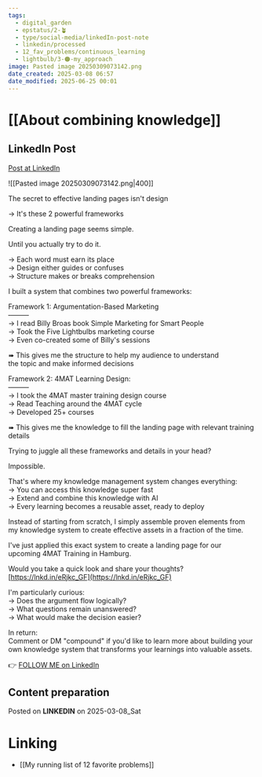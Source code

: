```yaml
---
tags:
  - digital_garden
  - epstatus/2-🪴
  - type/social-media/linkedIn-post-note
  - linkedin/processed
  - 12_fav_problems/continuous_learning
  - lightbulb/3-🟠-my_approach
image: Pasted image 20250309073142.png
date_created: 2025-03-08 06:57
date_modified: 2025-06-25 00:01
---
```

# [[About combining knowledge]]

## LinkedIn Post

[Post at LinkedIn](https://www.linkedin.com/posts/sebastiankamilli_the-secret-to-effective-landing-pages-isnt-activity-7304033207165865984-fx82?utm_source=share&utm_medium=member_desktop&rcm=ACoAAA1M1pkBgWCYPhT45EpfLiHzViQqRWNCIv4)

![[Pasted image 20250309073142.png|400]]

The secret to effective landing pages isn't design  
  
→ It's these 2 powerful frameworks  
  
Creating a landing page seems simple.  
  
Until you actually try to do it.  
  
→ Each word must earn its place  
→ Design either guides or confuses  
→ Structure makes or breaks comprehension  
  
I built a system that combines two powerful frameworks:  
  
Framework 1: Argumentation-Based Marketing  
———  
→ I read Billy Broas book Simple Marketing for Smart People  
→ Took the Five Lightbulbs marketing course  
→ Even co-created some of Billy's sessions  
  
➠ This gives me the structure to help my audience to understand  
the topic and make informed decisions  
  
Framework 2: 4MAT Learning Design:  
———  
→ I took the 4MAT master training design course  
→ Read Teaching around the 4MAT cycle  
→ Developed 25+ courses  
  
➠ This gives me the knowledge to fill the landing page with relevant training details  
  
Trying to juggle all these frameworks and details in your head?  
  
Impossible.  
  
That's where my knowledge management system changes everything:  
→ You can access this knowledge super fast  
→ Extend and combine this knowledge with AI  
→ Every learning becomes a reusable asset, ready to deploy  
  
Instead of starting from scratch, I simply assemble proven elements from my knowledge system to create effective assets in a fraction of the time.  
  
I've just applied this exact system to create a landing page for our upcoming 4MAT Training in Hamburg.  
  
Would you take a quick look and share your thoughts?  
[https://lnkd.in/eRjkc_GF](https://lnkd.in/eRjkc_GF)  
  
I'm particularly curious:  
→ Does the argument flow logically?  
→ What questions remain unanswered?  
→ What would make the decision easier?  
  
In return:  
Comment or DM "compound" if you'd like to learn more about building your own knowledge system that transforms your learnings into valuable assets. 

👉 [FOLLOW ME on LinkedIn](https://www.linkedin.com/comm/mynetwork/discovery-see-all?usecase=PEOPLE_FOLLOWS&followMember=sebastiankamilli)

## Content preparation

Posted on **LINKEDIN** on 2025-03-08_Sat

# Linking

+ [[My running list of 12 favorite problems]]